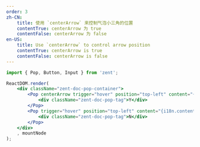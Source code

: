 ```yaml
---
order: 3
zh-CN:
	title: 使用 `centerArrow` 来控制气泡小三角的位置
	contentTrue: centerArrow 为 true
	contentFalse: centerArrow 为 false
en-US:
	title: Use `centerArrow` to control arrow position
	contentTrue: centerArrow is true
	contentFalse: centerArrow is false
---
```


```jsx
import { Pop, Button, Input } from 'zent';

ReactDOM.render(
	<div className="zent-doc-pop-container">
		<Pop centerArrow trigger="hover" position="top-left" content="{i18n.contentTrue}">
			<div className="zent-doc-pop-tag">Y</div>
		</Pop>
		<Pop trigger="hover" position="top-left" content="{i18n.contentFalse}">
			<div className="zent-doc-pop-tag">N</div>
		</Pop>
	</div>
	, mountNode
);
```

<style>
.zent-doc-pop-tag {
	width: 20px;
	height: 20px;
	text-align: center;
	line-height: 20px;
	border: 1px solid #e5e5e5;
	border-radius: 5px;
	margin-right: 10px;
}
</style>
